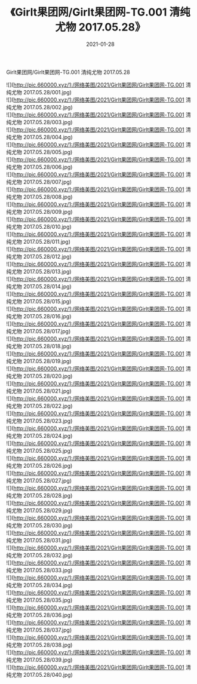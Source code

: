 ﻿---
layout: post
title:  《Girlt果团网/Girlt果团网-TG.001 清纯尤物 2017.05.28》
date:   2021-01-28
img: http://pic.660000.xyz/1:/网络美图/2021/Girlt果团网/Girlt果团网-TG.001 清纯尤物 2017.05.28/000.jpg
categories: [美女, 清纯, 唯美]
---

Girlt果团网/Girlt果团网-TG.001 清纯尤物 2017.05.28

 ![](http://pic.660000.xyz/1:/网络美图/2021/Girlt果团网/Girlt果团网-TG.001 清纯尤物 2017.05.28/001.jpg) <br>![](http://pic.660000.xyz/1:/网络美图/2021/Girlt果团网/Girlt果团网-TG.001 清纯尤物 2017.05.28/002.jpg) <br>![](http://pic.660000.xyz/1:/网络美图/2021/Girlt果团网/Girlt果团网-TG.001 清纯尤物 2017.05.28/003.jpg) <br>![](http://pic.660000.xyz/1:/网络美图/2021/Girlt果团网/Girlt果团网-TG.001 清纯尤物 2017.05.28/004.jpg) <br>![](http://pic.660000.xyz/1:/网络美图/2021/Girlt果团网/Girlt果团网-TG.001 清纯尤物 2017.05.28/005.jpg) <br>![](http://pic.660000.xyz/1:/网络美图/2021/Girlt果团网/Girlt果团网-TG.001 清纯尤物 2017.05.28/006.jpg) <br>![](http://pic.660000.xyz/1:/网络美图/2021/Girlt果团网/Girlt果团网-TG.001 清纯尤物 2017.05.28/007.jpg) <br>![](http://pic.660000.xyz/1:/网络美图/2021/Girlt果团网/Girlt果团网-TG.001 清纯尤物 2017.05.28/008.jpg) <br>![](http://pic.660000.xyz/1:/网络美图/2021/Girlt果团网/Girlt果团网-TG.001 清纯尤物 2017.05.28/009.jpg) <br>![](http://pic.660000.xyz/1:/网络美图/2021/Girlt果团网/Girlt果团网-TG.001 清纯尤物 2017.05.28/010.jpg) <br>![](http://pic.660000.xyz/1:/网络美图/2021/Girlt果团网/Girlt果团网-TG.001 清纯尤物 2017.05.28/011.jpg) <br>![](http://pic.660000.xyz/1:/网络美图/2021/Girlt果团网/Girlt果团网-TG.001 清纯尤物 2017.05.28/012.jpg) <br>![](http://pic.660000.xyz/1:/网络美图/2021/Girlt果团网/Girlt果团网-TG.001 清纯尤物 2017.05.28/013.jpg) <br>![](http://pic.660000.xyz/1:/网络美图/2021/Girlt果团网/Girlt果团网-TG.001 清纯尤物 2017.05.28/014.jpg) <br>![](http://pic.660000.xyz/1:/网络美图/2021/Girlt果团网/Girlt果团网-TG.001 清纯尤物 2017.05.28/015.jpg) <br>![](http://pic.660000.xyz/1:/网络美图/2021/Girlt果团网/Girlt果团网-TG.001 清纯尤物 2017.05.28/016.jpg) <br>![](http://pic.660000.xyz/1:/网络美图/2021/Girlt果团网/Girlt果团网-TG.001 清纯尤物 2017.05.28/017.jpg) <br>![](http://pic.660000.xyz/1:/网络美图/2021/Girlt果团网/Girlt果团网-TG.001 清纯尤物 2017.05.28/018.jpg) <br>![](http://pic.660000.xyz/1:/网络美图/2021/Girlt果团网/Girlt果团网-TG.001 清纯尤物 2017.05.28/019.jpg) <br>![](http://pic.660000.xyz/1:/网络美图/2021/Girlt果团网/Girlt果团网-TG.001 清纯尤物 2017.05.28/020.jpg) <br>![](http://pic.660000.xyz/1:/网络美图/2021/Girlt果团网/Girlt果团网-TG.001 清纯尤物 2017.05.28/021.jpg) <br>![](http://pic.660000.xyz/1:/网络美图/2021/Girlt果团网/Girlt果团网-TG.001 清纯尤物 2017.05.28/022.jpg) <br>![](http://pic.660000.xyz/1:/网络美图/2021/Girlt果团网/Girlt果团网-TG.001 清纯尤物 2017.05.28/023.jpg) <br>![](http://pic.660000.xyz/1:/网络美图/2021/Girlt果团网/Girlt果团网-TG.001 清纯尤物 2017.05.28/024.jpg) <br>![](http://pic.660000.xyz/1:/网络美图/2021/Girlt果团网/Girlt果团网-TG.001 清纯尤物 2017.05.28/025.jpg) <br>![](http://pic.660000.xyz/1:/网络美图/2021/Girlt果团网/Girlt果团网-TG.001 清纯尤物 2017.05.28/026.jpg) <br>![](http://pic.660000.xyz/1:/网络美图/2021/Girlt果团网/Girlt果团网-TG.001 清纯尤物 2017.05.28/027.jpg) <br>![](http://pic.660000.xyz/1:/网络美图/2021/Girlt果团网/Girlt果团网-TG.001 清纯尤物 2017.05.28/028.jpg) <br>![](http://pic.660000.xyz/1:/网络美图/2021/Girlt果团网/Girlt果团网-TG.001 清纯尤物 2017.05.28/029.jpg) <br>![](http://pic.660000.xyz/1:/网络美图/2021/Girlt果团网/Girlt果团网-TG.001 清纯尤物 2017.05.28/030.jpg) <br>![](http://pic.660000.xyz/1:/网络美图/2021/Girlt果团网/Girlt果团网-TG.001 清纯尤物 2017.05.28/031.jpg) <br>![](http://pic.660000.xyz/1:/网络美图/2021/Girlt果团网/Girlt果团网-TG.001 清纯尤物 2017.05.28/032.jpg) <br>![](http://pic.660000.xyz/1:/网络美图/2021/Girlt果团网/Girlt果团网-TG.001 清纯尤物 2017.05.28/033.jpg) <br>![](http://pic.660000.xyz/1:/网络美图/2021/Girlt果团网/Girlt果团网-TG.001 清纯尤物 2017.05.28/034.jpg) <br>![](http://pic.660000.xyz/1:/网络美图/2021/Girlt果团网/Girlt果团网-TG.001 清纯尤物 2017.05.28/035.jpg) <br>![](http://pic.660000.xyz/1:/网络美图/2021/Girlt果团网/Girlt果团网-TG.001 清纯尤物 2017.05.28/036.jpg) <br>![](http://pic.660000.xyz/1:/网络美图/2021/Girlt果团网/Girlt果团网-TG.001 清纯尤物 2017.05.28/037.jpg) <br>![](http://pic.660000.xyz/1:/网络美图/2021/Girlt果团网/Girlt果团网-TG.001 清纯尤物 2017.05.28/038.jpg) <br>![](http://pic.660000.xyz/1:/网络美图/2021/Girlt果团网/Girlt果团网-TG.001 清纯尤物 2017.05.28/039.jpg) <br>![](http://pic.660000.xyz/1:/网络美图/2021/Girlt果团网/Girlt果团网-TG.001 清纯尤物 2017.05.28/040.jpg) <br>
